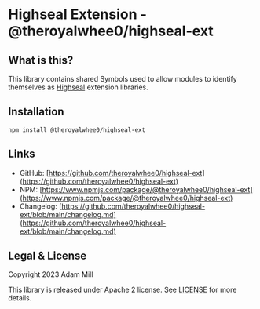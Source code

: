 # Highseal Extension - @theroyalwhee0/highseal-ext

## What is this?
This library contains shared Symbols used to allow modules to identify themselves as [Highseal](https://github.com/theroyalwhee0/highseal) extension libraries.


## Installation
`npm install @theroyalwhee0/highseal-ext`  

## Links
- GitHub: [https://github.com/theroyalwhee0/highseal-ext](https://github.com/theroyalwhee0/highseal-ext)
- NPM: [https://www.npmjs.com/package/@theroyalwhee0/highseal-ext](https://www.npmjs.com/package/@theroyalwhee0/highseal-ext)
- Changelog: [https://github.com/theroyalwhee0/highseal-ext/blob/main/changelog.md](https://github.com/theroyalwhee0/highseal-ext/blob/main/changelog.md)


## Legal & License
Copyright 2023 Adam Mill

This library is released under Apache 2 license. See [LICENSE](https://github.com/theroyalwhee0/highseal-ext/blob/main/LICENSE) for more details.
